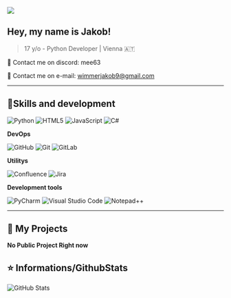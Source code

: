 ![](https://komarev.com/ghpvc/?username=Mee632&color=006bed)

## Hey, my name is <strong>Jakob!</strong>

> 17 y/o - Python Developer | Vienna 🇦🇹

💬 Contact me on discord: mee63

📧 Contact me on e-mail: wimmerjakob9@gmail.com

---

## 🚀Skills and development

![Python](https://img.shields.io/badge/Python-3776AB.svg?style=for-the-badge&logo=Python&logoColor=white)
![HTML5](https://img.shields.io/badge/HTML5-E34F26.svg?style=for-the-badge&logo=HTML5&logoColor=white)
![JavaScript](https://img.shields.io/badge/JavaScript-F7DF1E.svg?style=for-the-badge&logo=JavaScript&logoColor=black)
![C#](https://img.shields.io/badge/C%20Sharp-512BD4.svg?style=for-the-badge&logo=C-Sharp&logoColor=white)

**DevOps**

![GitHub](https://img.shields.io/badge/GitHub-181717.svg?style=for-the-badge&logo=GitHub&logoColor=white)
![Git](https://img.shields.io/badge/Git-F05032.svg?style=for-the-badge&logo=Git&logoColor=white)
![GitLab](https://img.shields.io/badge/GitLab-FC6D26.svg?style=for-the-badge&logo=GitLab&logoColor=white)

**Utilitys**

![Confluence](https://img.shields.io/badge/Confluence-172B4D.svg?style=for-the-badge&logo=Confluence&logoColor=white)
![Jira](https://img.shields.io/badge/Jira-0052CC.svg?style=for-the-badge&logo=Jira&logoColor=white)


**Development tools**

![PyCharm](https://img.shields.io/badge/PyCharm-000000.svg?style=for-the-badge&logo=PyCharm&logoColor=white)
![Visual Studio Code](https://img.shields.io/badge/Visual%20Studio%20Code-007ACC.svg?style=for-the-badge&logo=Visual-Studio-Code&logoColor=white)
![Notepad++](https://img.shields.io/badge/Notepad++-90E59A.svg?style=for-the-badge&logo=Notepad++&logoColor=black)

---

## 📜 My Projects

**No Public Project Right now**

## ⭐ Informations/GithubStats

![GitHub Stats](https://github-readme-stats.vercel.app/api?username=mee632&theme=dark&hide_border=true&include_all_commits=true&count_private=true)
